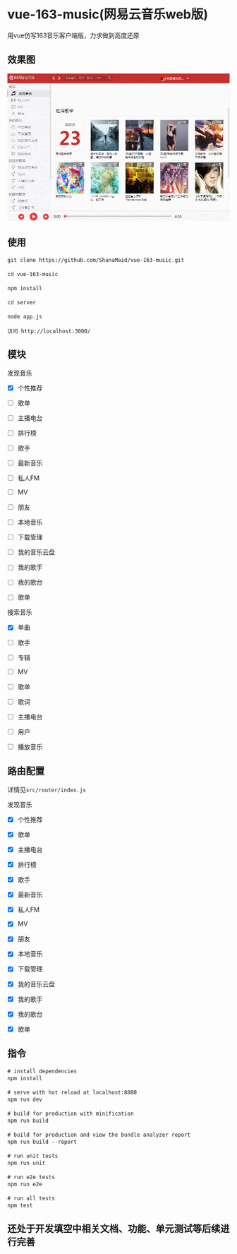 # vue-163-music(网易云音乐web版)
用vue仿写163音乐客户端版，力求做到高度还原


## 效果图
![其实我不是客户端](show.gif)

## 使用
```
git clone https://github.com/ShanaMaid/vue-163-music.git

cd vue-163-music

npm install 

cd server

node app.js

访问 http://localhost:3000/
```

## 模块
发现音乐
- [x] 个性推荐
- [ ] 歌单
- [ ] 主播电台
- [ ] 排行榜
- [ ] 歌手
- [ ] 最新音乐


- [ ] 私人FM
- [ ] MV
- [ ] 朋友
- [ ] 本地音乐
- [ ] 下载管理
- [ ] 我的音乐云盘
- [ ] 我的歌手
- [ ] 我的歌台
- [ ] 歌单

搜索音乐
- [x] 单曲
- [ ] 歌手
- [ ] 专辑
- [ ] MV
- [ ] 歌单
- [ ] 歌词
- [ ] 主播电台
- [ ] 用户

- [ ] 播放音乐
## 路由配置
详情见`src/router/index.js`

发现音乐
- [x] 个性推荐
- [x] 歌单
- [x] 主播电台
- [x] 排行榜
- [x] 歌手
- [x] 最新音乐


- [x] 私人FM
- [x] MV
- [x] 朋友
- [x] 本地音乐
- [x] 下载管理
- [x] 我的音乐云盘
- [x] 我的歌手
- [x] 我的歌台
- [x] 歌单









## 指令
```
# install dependencies
npm install

# serve with hot reload at localhost:8080
npm run dev

# build for production with minification
npm run build

# build for production and view the bundle analyzer report
npm run build --report

# run unit tests
npm run unit

# run e2e tests
npm run e2e

# run all tests
npm test
```

## 还处于开发填空中相关文档、功能、单元测试等后续进行完善
